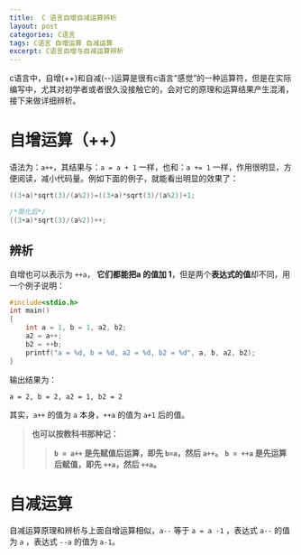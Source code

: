 ```yaml
---
title:  C 语言自增自减运算辨析
layout: post
categories: C语言
tags: C语言 自增运算 自减运算
excerpt: C语言自增与自减运算辨析
---
```

c语言中，自增(++)和自减(--)运算是很有c语言“感觉”的一种运算符，但是在实际编写中，尤其对初学者或者很久没接触它的，会对它的原理和运算结果产生混淆，接下来做详细辨析。

# 自增运算（++）

语法为：`a++`，其结果与：`a = a + 1` 一样，也和：`a += 1` 一样，作用很明显，方便阅读，减小代码量。例如下面的例子，就能看出明显的效果了：
``` c
((3+a)*sqrt(3)/(a%2))=((3+a)*sqrt(3)/(a%2))+1;

/*简化后*/
((3+a)*sqrt(3)/(a%2))++;
```

## 辨析

自增也可以表示为 `++a`， **它们都能把a 的值加 1**，但是两个**表达式的值**却不同，用一个例子说明：
``` c
#include<stdio.h>
int main()
{
    int a = 1, b = 1, a2, b2;
    a2 = a++;
    b2 = ++b;
    printf("a = %d, b = %d, a2 = %d, b2 = %d", a, b, a2, b2);
}
```
输出结果为：
```
a = 2, b = 2, a2 = 1, b2 = 2
```
其实，`a++` 的值为 `a` 本身，`++a` 的值为 `a+1` 后的值。

>**也可以按教科书那种记：**
>>**`b = a++` 是先赋值后运算，即先 `b=a`，然后 `a++`。**
>>**`b = ++a` 是先运算后赋值，即先 `++a`，然后 `++a`。**

# 自减运算

自减运算原理和辨析与上面自增运算相似，`a--` 等于 `a = a -1` ，表达式 `a--` 的值为 `a` ，表达式 `--a` 的值为 `a-1`。